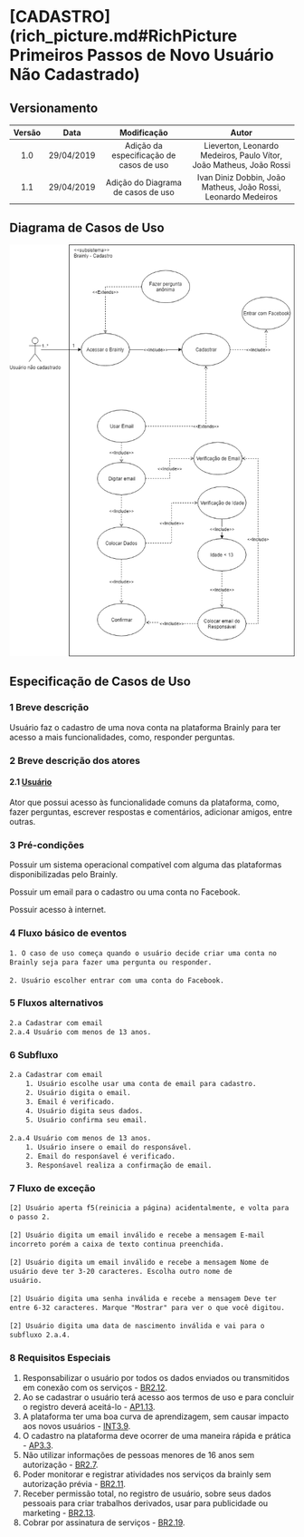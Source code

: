 # [CADASTRO](rich_picture.md#RichPicture Primeiros Passos de Novo Usuário Não Cadastrado)

## Versionamento

|  Versão | Data | Modificação | Autor |
|  :------: | :------: | :------: | :------:
| 1.0 | 29/04/2019 | Adição da especificação de casos de uso | Lieverton, Leonardo Medeiros, Paulo Vítor, João Matheus, João Rossi |
| 1.1 | 29/04/2019 | Adição do Diagrama de casos de uso | Ivan Diniz Dobbin, João Matheus, João Rossi, Leonardo Medeiros|

## Diagrama de Casos de Uso

![Diagrama de casos de uso: Cadastro](images/diagramas_casos_uso/Cadastro.png)

## Especificação de Casos de Uso

### 1 Breve descrição
Usuário faz o cadastro de uma nova conta na plataforma Brainly para ter acesso a mais funcionalidades, como, responder perguntas.
### 2 Breve descrição dos atores
#### 2.1 [Usuário](lexicos10x5f8c4.md#L12660)
Ator que possui acesso às funcionalidade comuns da plataforma, como, fazer perguntas, escrever respostas e comentários, adicionar amigos, entre outras. 
### 3 Pré-condições
Possuir um sistema operacional compatível com alguma das plataformas disponibilizadas pelo Brainly.

Possuir um email para o cadastro ou uma conta no Facebook.

Possuir acesso à internet.
### 4 Fluxo básico de eventos
	1. O caso de uso começa quando o usuário decide criar uma conta no Brainly seja para fazer uma pergunta ou responder.

	2. Usuário escolher entrar com uma conta do Facebook.
### 5 Fluxos alternativos
	2.a Cadastrar com email
	2.a.4 Usuário com menos de 13 anos.



### 6 Subfluxo
	2.a Cadastrar com email
		1. Usuário escolhe usar uma conta de email para cadastro.
		2. Usuário digita o email.
		3. Email é verificado.
		4. Usuário digita seus dados.
		5. Usuário confirma seu email.

	2.a.4 Usuário com menos de 13 anos.
		1. Usuário insere o email do responsável.
		2. Email do responśavel é verificado.
		3. Responśavel realiza a confirmação de email.
### 7 Fluxo de exceção
	[2] Usuário aperta f5(reinicia a página) acidentalmente, e volta para o passo 2.

	[2] Usuário digita um email inválido e recebe a mensagem E-mail incorreto porém a caixa de texto continua preenchida.

	[2] Usuário digita um email inválido e recebe a mensagem Nome de usuário deve ter 3-20 caracteres. Escolha outro nome de 
	usuário.

	[2] Usuário digita uma senha inválida e recebe a mensagem Deve ter entre 6-32 caracteres. Marque "Mostrar" para ver o que você digitou.

	[2] Usuário digita uma data de nascimento inválida e vai para o subfluxo 2.a.4.


### 8 Requisitos Especiais
1. Responsabilizar o usuário por todos os dados enviados ou transmitidos em conexão com os serviços - [BR2.12](brainstorm.md).
2. Ao se cadastrar o usuário terá acesso aos termos de uso e para concluir o registro deverá aceitá-lo - [AP1.13](analise_protocolo.md).
3. A plataforma ter uma boa curva de aprendizagem, sem causar impacto aos novos usuários - [INT3.9](introspeccao.md).
4. O cadastro na plataforma deve ocorrer de uma maneira rápida e prática - [AP3.3](analise_protocolo.md).
5. Não utilizar informações de pessoas menores de 16 anos sem autorização - [BR2.7](brainstorm.md).
6. Poder monitorar e registrar atividades nos serviços da brainly sem autorização prévia - [BR2.11](brainstorm.md).
7. Receber permissão total, no registro de usuário, sobre seus dados pessoais para criar trabalhos derivados, usar para publicidade ou marketing - [BR2.13](brainstorm.md).
8. Cobrar por assinatura de serviços - [BR2.19](brainstorm.md).
